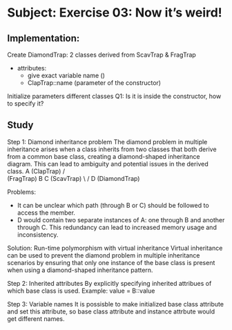# Subject: Exercise 03: Now it’s weird!

## Implementation:

Create DiamondTrap: 
2 classes derived from ScavTrap & FragTrap
- attributes: 
    - give exact variable name ()
    - ClapTrap::name (parameter of the constructor)

Initialize parameters different classes
Q1: Is it is inside the constructor, how to specify it?

## Study

Step 1: Diamond inheritance problem
The diamond problem in multiple inheritance arises when a class inherits from two classes 
that both derive from a common base class, creating a diamond-shaped inheritance diagram. 
This can lead to ambiguity and potential issues in the derived class.
             A (ClapTrap)
            / \
(FragTrap) B   C (ScavTrap)
            \ /
             D (DiamondTrap)

Problems:
- It can be unclear which path (through B or C) should be followed to access the member.
- D would contain two separate instances of A: one through B and another through C. 
This redundancy can lead to increased memory usage and inconsistency.

Solution:
Run-time polymorphism with virtual inheritance
Virtual inheritance can be used to prevent the diamond problem in multiple inheritance scenarios 
by ensuring that only one instance of the base class is present when using a diamond-shaped 
inheritance pattern.


Step 2: Inherited attributes
By explicitly specifying inherited attribues of which base class is used.
Example: value = B::value

Step 3: Variable names
It is possisble to make initialized base class attribute and set this attribute, so base class attribute and instance attrbute would get different names.


